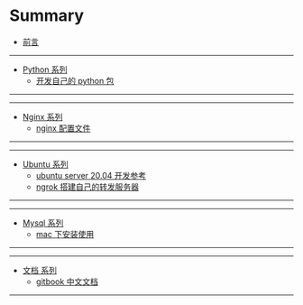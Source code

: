 # Summary

- [前言](README.md)

---

<!-- python编程开发 -->

- [Python 系列](python/README.md)
  - [开发自己的 python 包](./python/package.md)

---

---

<!-- nginx 系列 -->

- [Nginx 系列](nginx/README.md)
  - [nginx 配置文件](./nginx/nginx-setting.md)

---

---

<!-- Ubuntu 系列 -->

- [Ubuntu 系列](ubuntu/README.md)
  - [ubuntu server 20.04 开发参考](ubuntu/ubuntu-server.md)
  - [ngrok 搭建自己的转发服务器](ubuntu/ngrok-server.md)

---

---

<!-- Mysql -->

- [Mysql 系列](mysql/README.md)
  - [mac 下安装使用](mysql/mac下安装使用mysql.md)

---

---

<!-- 文档 -->

- [文档 系列](books/README.md)
  - [gitbook 中文文档](https://chrisniael.gitbooks.io/gitbook-documentation/content/index.html)

---
